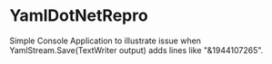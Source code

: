 # YamlDotNetRepro
Simple Console Application to illustrate issue when YamlStream.Save(TextWriter output) adds lines like "&1944107265". 
